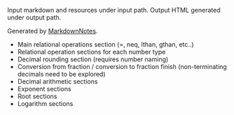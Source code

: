 Input markdown and resources under input path.
Output HTML generated under output path.

Generated by [MarkdownNotes](https://github.com/offbynull/markdown-notes).

* Main relational operations section (=, neq, lthan, gthan, etc..)
* Relational operation sections for each number type
* Decimal rounding section (requires number naming)
* Conversion from fraction / conversion to fraction finish (non-terminating decimals need to be explored)
* Decimal arithmetic sections
* Exponent sections
* Root sections
* Logarithm sections